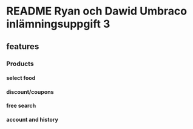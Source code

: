 # README Ryan och Dawid Umbraco inlämningsuppgift 3

## features

### Products
#### select food
#### discount/coupons
#### free search
#### account and history